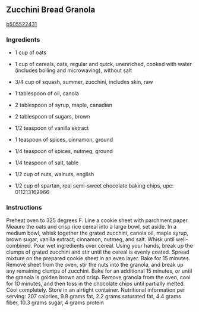 ## Zucchini Bread Granola

[b505522431](http://tastykitchen.com/recipes/appetizers-and-snacks/zucchini-bread-granola/)

### Ingredients

 - 1 cup of oats

 - 1 cup of cereals, oats, regular and quick, unenriched, cooked with water (includes boiling and microwaving), without salt

 - 3/4 cup of squash, summer, zucchini, includes skin, raw

 - 1 tablespoon of oil, canola

 - 2 tablespoon of syrup, maple, canadian

 - 2 tablespoon of sugars, brown

 - 1/2 teaspoon of vanilla extract

 - 1 teaspoon of spices, cinnamon, ground

 - 1/4 teaspoon of spices, nutmeg, ground

 - 1/4 teaspoon of salt, table

 - 1/2 cup of nuts, walnuts, english

 - 1/2 cup of spartan, real semi-sweet chocolate baking chips, upc: 011213162966

### Instructions

Preheat oven to 325 degrees F. Line a cookie sheet with parchment paper. Meaure the oats and crisp rice cereal into a large bowl, set aside. In a medium bowl, whisk together the grated zucchini, canola oil, maple syrup, brown sugar, vanilla extract, cinnamon, nutmeg, and salt. Whisk until well-combined. Pour wet ingredients over cereal. Using your hands, break up the clumps of grated zucchini and stir until the cereal is evenly coated. Spread mixture on the prepared cookie sheet in an even layer. Bake for 15 minutes. Remove sheet from the oven, stir the nuts into the granola, and break up any remaining clumps of zucchini. Bake for an additional 15 minutes, or until the granola is golden brown and crisp. Remove granola from the oven, cool for 10 minutes, and then toss in the chocolate chips until partially melted. Cool completely. Store in an airtight container. Nutritional information per serving: 207 calories, 9.8 grams fat, 2.2 grams saturated fat, 4.4 grams fiber, 10.3 grams sugar, 4 grams protein